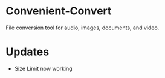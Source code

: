 # Convenient-Convert
File conversion tool for audio, images, documents, and video.

# Updates
- Size Limit now working
